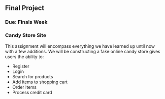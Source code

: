 ## Final Project
### Due: Finals Week

### Candy Store Site

This assignment will encompass everything we have learned up until now with a few additions. We will be constructing a fake online candy store gives users the ability to: 

- Register
- Login
- Search for products
- Add items to shopping cart
- Order Items
- Process credit card

